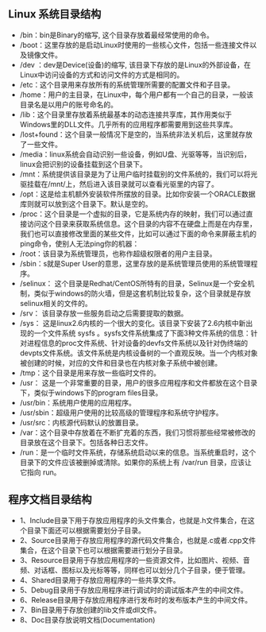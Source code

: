 ## Linux 系统目录结构

- /bin：bin是Binary的缩写, 这个目录存放着最经常使用的命令。
- /boot：这里存放的是启动Linux时使用的一些核心文件，包括一些连接文件以及镜像文件。
- /dev ：dev是Device(设备)的缩写, 该目录下存放的是Linux的外部设备，在Linux中访问设备的方式和访问文件的方式是相同的。
- /etc：这个目录用来存放所有的系统管理所需要的配置文件和子目录。
- /home：用户的主目录，在Linux中，每个用户都有一个自己的目录，一般该目录名是以用户的账号命名的。
- /lib：这个目录里存放着系统最基本的动态连接共享库，其作用类似于Windows里的DLL文件。几乎所有的应用程序都需要用到这些共享库。
- /lost+found：这个目录一般情况下是空的，当系统非法关机后，这里就存放了一些文件。
- /media：linux系统会自动识别一些设备，例如U盘、光驱等等，当识别后，linux会把识别的设备挂载到这个目录下。
- /mnt：系统提供该目录是为了让用户临时挂载别的文件系统的，我们可以将光驱挂载在/mnt/上，然后进入该目录就可以查看光驱里的内容了。
- /opt：这是给主机额外安装软件所摆放的目录。比如你安装一个ORACLE数据库则就可以放到这个目录下。默认是空的。
- /proc：这个目录是一个虚拟的目录，它是系统内存的映射，我们可以通过直接访问这个目录来获取系统信息。这个目录的内容不在硬盘上而是在内存里，我们也可以直接修改里面的某些文件，比如可以通过下面的命令来屏蔽主机的ping命令，使别人无法ping你的机器：
- /root：该目录为系统管理员，也称作超级权限者的用户主目录。
- /sbin：s就是Super User的意思，这里存放的是系统管理员使用的系统管理程序。
- /selinux： 这个目录是Redhat/CentOS所特有的目录，Selinux是一个安全机制，类似于windows的防火墙，但是这套机制比较复杂，这个目录就是存放selinux相关的文件的。
- /srv： 该目录存放一些服务启动之后需要提取的数据。
- /sys： 这是linux2.6内核的一个很大的变化。该目录下安装了2.6内核中新出现的一个文件系统 sysfs 。sysfs文件系统集成了下面3种文件系统的信息：针对进程信息的proc文件系统、针对设备的devfs文件系统以及针对伪终端的devpts文件系统。该文件系统是内核设备树的一个直观反映。当一个内核对象被创建的时候，对应的文件和目录也在内核对象子系统中被创建。
-  /tmp：这个目录是用来存放一些临时文件的。
- /usr： 这是一个非常重要的目录，用户的很多应用程序和文件都放在这个目录下，类似于windows下的program files目录。
- /usr/bin：系统用户使用的应用程序。
- /usr/sbin：超级用户使用的比较高级的管理程序和系统守护程序。
- /usr/src：内核源代码默认的放置目录。
- /var：这个目录中存放着在不断扩充着的东西，我们习惯将那些经常被修改的目录放在这个目录下。包括各种日志文件。
- /run：是一个临时文件系统，存储系统启动以来的信息。当系统重启时，这个目录下的文件应该被删掉或清除。如果你的系统上有 /var/run 目录，应该让它指向 run。

## 程序文档目录结构
- 1、Include目录下用于存放应用程序的头文件集合，也就是.h文件集合，在这个目录下面还可以根据需要划分子目录。
- 2、Source目录用于存放应用程序的源代码文件集合，也就是.c或者.cpp文件集合，在这个目录下也可以根据需要进行划分子目录。
- 3、Resource目录用于存放应用程序的一些资源文件，比如图片、视频、音频、对话框、图标以及光标等等，同样也可以划分几个子目录，便于管理。
- 4、Shared目录用于存放应用程序的一些共享文件。
- 5、Debug目录用于存放应用程序进行调试时的调试版本产生的中间文件。
- 6、Release目录用于存放应用程序进行发布时的发布版本产生的中间文件。
- 7、Bin目录用于存放创建的lib文件或dll文件。
- 8、Doc目录存放说明文档(Documentation)